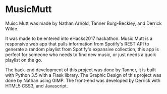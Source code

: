 # MusicMutt

Muisc Mutt was made by Nathan Arnold, Tanner Burg-Beckley, and Derrick Wilde.

It was made to be entered into eHacks2017 hackathon. Music Mutt is a responsive web app that pulls information from Spotify's REST API 
to generate a random playlist from Spotify's expansive collection, this app is perfect for someone who needs to find new music, or just 
needs a qucik playlist on the go.

The back-end development of this project was done by Tanner, it is built with Python 3.5 with a Flask library. The Graphic 
Design of this project was done by Nathan using GIMP. The front-end was developed by Derrick with HTML5 CSS3, and Javascript.

